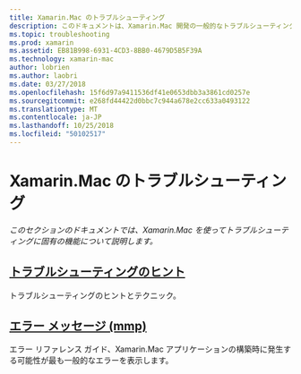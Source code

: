 ```yaml
---
title: Xamarin.Mac のトラブルシューティング
description: このドキュメントは、Xamarin.Mac 開発の一般的なトラブルシューティングのヒントを説明するガイドと mmp、Mac アプリケーションにアセンブリをパッケージ化ツールによって生成されたエラーの一覧を別のガイドにリンクしています。
ms.topic: troubleshooting
ms.prod: xamarin
ms.assetid: EB81B998-6931-4CD3-8BB0-4679D5B5F39A
ms.technology: xamarin-mac
author: lobrien
ms.author: laobri
ms.date: 03/27/2018
ms.openlocfilehash: 15f6d97a9411536df41e0653dbb3a3861cd0257e
ms.sourcegitcommit: e268fd44422d0bbc7c944a678e2cc633a0493122
ms.translationtype: MT
ms.contentlocale: ja-JP
ms.lasthandoff: 10/25/2018
ms.locfileid: "50102517"
---
```

# <a name="xamarinmac-troubleshooting"></a>Xamarin.Mac のトラブルシューティング 

_このセクションのドキュメントでは、Xamarin.Mac を使ってトラブルシューティングに固有の機能について説明します。_

##  <a name="troubleshooting-tipsmactroubleshootingtroubleshootingmd"></a>[トラブルシューティングのヒント](~/mac/troubleshooting/troubleshooting.md)

トラブルシューティングのヒントとテクニック。

##  <a name="errors-messages-mmpmactroubleshootingmmp-errorsmd"></a>[エラー メッセージ (mmp)](~/mac/troubleshooting/mmp-errors.md)

エラー リファレンス ガイド、Xamarin.Mac アプリケーションの構築時に発生する可能性が最も一般的なエラーを表示します。

